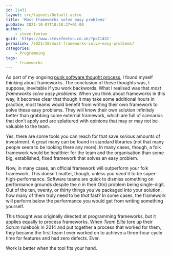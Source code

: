 ```yaml
---
id: 11431
layout: src/layouts/Default.astro
title: 'Most frameworks solve easy problems'
pubDate: 2021-10-07T10:18:27+01:00
author:
    - steve-fenton
guid: 'https://www.stevefenton.co.uk/?p=11431'
permalink: /2021/10/most-frameworks-solve-easy-problems/
categories:
    - Programming
tags:
    - frameworks
---
```


As part of my ongoing [punk software thought process](https://www.stevefenton.co.uk/2020/07/the-software-punk-revolution/), I found myself thinking about frameworks. The conclusion of these thoughts was, I suppose, inevitable if you work backwords. What I realised was that *most frameworks solve easy problems*. When you think about frameworks in this way, it becomes clear that though it may take some additional hours in practice, most teams would benefit from writing their own framework to solve these easy problems. They will know their own solution infinitely better than grabbing some external framework, which are full of scenarios that don’t apply and are splattered with opinions that may or may not be valuable to the team.

Yes, there are some tools you can reach for that save *serious* amounts of investment. A great many can be found in standard libraries (not that many people seem to be looking there any more). In many cases, though, a folk framework would be healthier for the team and the organisation than some big, established, fixed framework that solves an easy problem.

Now, in many cases, an official framework will outperform your folk framework. This doesn’t matter, though, unless you *need* it to be super-high-performance. Software teams are quick to dismiss something on performance grounds despite the *n* in their O(*n*) problem being single-digit. Out of the ten, twenty, or thirty things you’ve packaged into your solution, how many of them truly need to be *that* fast? In some cases, the framework will perform below the performance you would get from writing something yourself.

This thought was originally directed at programming frameworks, but it applies equally to process frameworks. When *Team Elite* tore up their Scrum rulebook in 2014 and put together a process that worked for them, they became the first team I ever worked on to achieve a three-hour cycle time for features and had zero defects. Ever.

Work is better when the tool fits your hand.
